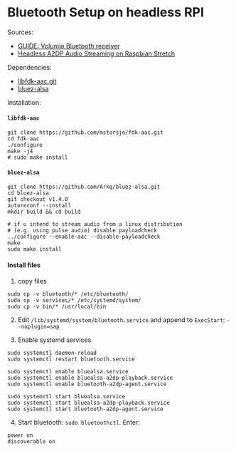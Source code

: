 # Bluetooth Setup on headless RPI

Sources:
- [GUIDE: Volumio Bluetooth receiver](https://volumio.org/forum/volumio-bluetooth-receiver-t8937.html)
- [Headless A2DP Audio Streaming on Raspbian Stretch](https://gist.github.com/mill1000/74c7473ee3b4a5b13f6325e9994ff84c#)

Dependencies:
- [libfdk-aac.git](https://github.com/mstorsjo/fdk-aac)
- [bluez-alsa](https://github.com/Arkq/bluez-alsa)

Installation:
#### `libfdk-aac`
```
git clone https://github.com/mstorsjo/fdk-aac.git
cd fdk-aac
./configure
make -j4 
# sudo make install
```

#### `bluez-alsa`
```
git clone https://github.com/Arkq/bluez-alsa.git
cd bluez-alsa
git checkout v1.4.0
autoreconf --install
mkdir build && cd build

# if u intend to stream audio from a linux distribution 
# (e.g. using pulse audio) disable payloadcheck
../configure --enable-aac --disable-payloadcheck
make 
sudo make install
```

#### Install files

1. copy files
```
sudo cp -v bluetooth/* /etc/bluetooth/
sudo cp -v services/* /etc/systemd/system/
sudo cp -v bin/* /usr/local/bin
```

2. Edit `/lib/systemd/system/bluetooth.service` and append to `ExecStart`: `--noplugin=sap`

3. Enable systemd services
```
sudo systemctl daemon-reload
sudo systemctl restart bluetooth.service

sudo systemctl enable bluealsa.service
sudo systemctl enable bluealsa-a2dp-playback.service
sudo systemctl enable bluetooth-a2dp-agent.service

sudo systemctl start bluealsa.service
sudo systemctl start bluealsa-a2dp-playback.service
sudo systemctl start bluetooth-a2dp-agent.service
```

4. Start bluetooth: `sudo bluetoothctl`. Enter:
```
power on
discoverable on
```



